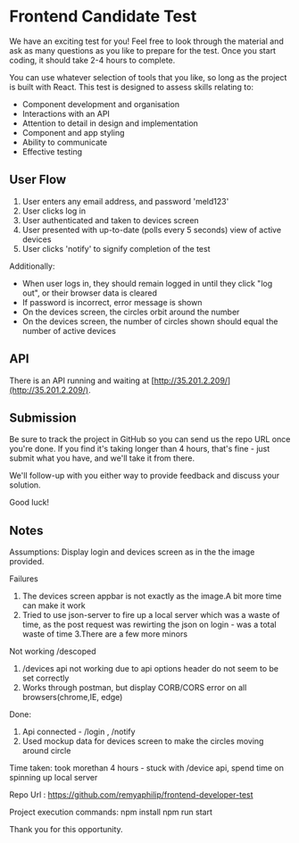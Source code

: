 Frontend Candidate Test
===

We have an exciting test for you! Feel free to look through the material and
ask as many questions as you like to prepare for the test. Once you start
coding, it should take 2-4 hours to complete.

You can use whatever selection of tools that you like, so long as the project is built with React. This test is designed to assess skills relating to:

- Component development and organisation
- Interactions with an API
- Attention to detail in design and implementation
- Component and app styling
- Ability to communicate
- Effective testing

User Flow
---
1. User enters any email address, and password 'meld123'
2. User clicks log in
3. User authenticated and taken to devices screen
4. User presented with up-to-date (polls every 5 seconds) view of active devices
5. User clicks 'notify' to signify completion of the test

Additionally:
- When user logs in, they should remain logged in until they click "log out", or their browser data is cleared
- If password is incorrect, error message is shown
- On the devices screen, the circles orbit around the number
- On the devices screen, the number of circles shown should equal the number of active devices

API
---
There is an API running and waiting at [http://35.201.2.209/](http://35.201.2.209/).

Submission
---

Be sure to track the project in GitHub so you can send us the repo URL once
you're done. If you find it's taking longer than 4 hours, that's fine - just
submit what you have, and we'll take it from there.

We'll follow-up with you either way to provide feedback and discuss your
solution.


Good luck!

Notes
---
Assumptions:
Display login and devices screen as in the the image provided.

Failures
1. The devices screen appbar is not exactly as the image.A bit more time can make it work 
2. Tried to use json-server to fire up a local server which was a waste of time, as the post request was rewirting the json on login - was a total waste of time
3.There are a few more minors

Not working /descoped
1. /devices api not working due to api options header do not seem to be set correctly
2. Works through postman, but display CORB/CORS error on all browsers(chrome,IE, edge)

Done:
1. Api connected - /login , /notify
2. Used mockup data for devices screen to make the circles moving around circle

Time taken: took morethan 4 hours - stuck with /device api, spend time on spinning up local server 

Repo Url : https://github.com/remyaphilip/frontend-developer-test

Project execution commands:
npm install
npm run start

Thank you for this opportunity.
